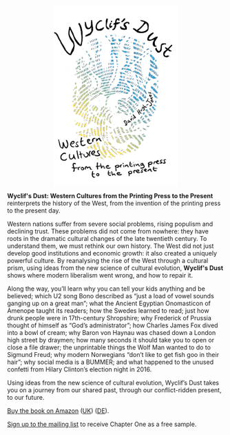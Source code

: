 
<a href="https://www.amazon.com/Wyclifs-Dust-Western-cultures-printing/dp/B0B5PPXSQH/">
<img src="/assets/images/cover4.jpeg" alt="Book cover for Wyclif's Dust: Western Cultures from the Printing Press to the Present" style="width:3in; margin: auto; display:block;"></a>

**Wyclif's Dust: Western Cultures from the Printing Press to the Present** 
reinterprets the history of the West, 
from the invention of the printing press to the present day.

Western nations suffer from severe social problems, rising populism and
declining trust. These problems did not come from nowhere: they have roots in
the dramatic cultural changes of the late twentieth century. To understand them,
we must rethink our own history. The West did not just develop good institutions
and economic growth: it also created a uniquely powerful culture. By reanalysing
the rise of the West through a cultural prism, using ideas from the new science
of cultural evolution, **Wyclif's Dust** shows where modern liberalism went wrong, 
and how to repair it.

Along the way, you’ll learn why you can tell your kids anything and be
believed; which U2 song Bono described as “just a load of vowel sounds ganging
up on a great man”; what the Ancient Egyptian Onomasticon of Amenope taught its
readers; how the Swedes learned to read; just how drunk people were in
17th-century Shropshire; why Frederick of Prussia thought of himself as “God’s
administrator”; how Charles James Fox dived into a bowl of cream; why Baron von
Haynau was chased down a London high street by draymen; how many seconds it
should take you to open or close a file drawer; the unprintable things the Wolf
Man wanted to do to Sigmund Freud; why modern Norwegians “don’t like to get
fish goo in their hair”; why social media is a BUMMER; and what happened to the
unused confetti from Hilary Clinton’s election night in 2016.

Using ideas from the new science of cultural evolution, Wyclif’s Dust takes you
on a journey from our shared past, through our conflict-ridden present, to our
future.  

[Buy the book on Amazon](https://www.amazon.com/Wyclifs-Dust-Western-cultures-printing/dp/B0B5PPXSQH/) ([UK](https://www.amazon.co.uk/Wyclifs-Dust-Western-cultures-printing/dp/B0B5PPXSQH/)) ([DE](https://www.amazon.de/Wyclifs-Dust-Western-cultures-printing/dp/B0B5PPXSQH/)).

[Sign up to the mailing list](signup.md) to receive Chapter One as a free sample.

